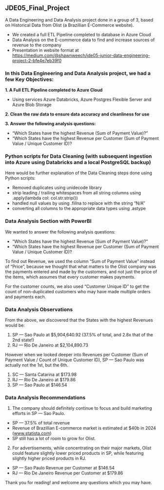 ## JDE05_Final_Project

A Data Engineering and Data Analysis project done in a group of 3, based on Historical Data from Olist (a Brazillian E-Commerce website).
- We created a full ETL Pipeline completed to database in Azure Cloud
- Data Analysis on the E-commerce data to find and increase sources of revenue to the company
- Presentation in website format at https://medium.com/@shawnweech/jde05-junior-data-engineering-project-2-bfe4e7eb39f0

### In this Data Engineering and Data Analysis project, we had a few Key Objectives:

**1. A Full ETL Pipeline completed to Azure Cloud**
- Using services Azure Databricks, Azure Postgres Flexible Server and Azure Blob Storage
  
**2. Clean the raw data to ensure data accuracy and cleanliness for use**

**3. Answer the following analysis questions:**
- “Which States have the highest Revenue (Sum of Payment Value)?”
- “Which States have the highest Revenue per Customer (Sum of Payment Value / Unique Customer ID)?


### Python scripts for Data Cleaning (with subsequent ingestion into Azure using Databricks and a local PostgreSQL backup)
Here would be further explanation of the Data Cleaning steps done using Python scripts:

- Removed duplicates using unidecode library
- strip leading / trailing whitespaces from all string columns using .apply(lambda col: col.str.strip())
- handled null values by using .fillna to replace with the string “N/A”
- converting all columns to the appropriate data types using .astype


### Data Analysis Section with PowerBI
We wanted to answer the following analysis questions:
- “Which States have the highest Revenue (Sum of Payment Value)?”
- “Which States have the highest Revenue per Customer (Sum of Payment Value / Unique Customer ID)?

To find out Revenue, we used the column “Sum of Payment Value” instead of “Price”, because we thought that what matters to the Olist company was the payments entered and made by the customers, and not just the price of the items, which assumes that every customer makes payments.

For the customer counts, we also used “Customer Unique ID” to get the count of non-duplicated customers who may have made multiple orders and payments each.


### Data Analysis Observations
From the above, we discovered that the States with the highest Revenues would be:

1. SP — Sao Paulo at $5,904,640.92 (37.5% of total, and 2.8x that of the 2nd state!)
2. RJ — Rio De Janeiro at $2,104,890.73

However when we looked deeper into Revenues per Customer (Sum of Payment Value / Count of Unique Customer ID), SP — Sao Paulo was actually not the 1st, but the 6th.

1. SC — Santa Catarina at $173.98
2. RJ — Rio De Janeiro at $179.86
6. SP — Sao Paulo at $146.54


### Data Analysis Recommendations
1. The company should definitely continue to focus and build marketing efforts in SP — Sao Paulo.
- SP — 37.5% of total revenue
- Revenue of Brazillian E-commerce market is estimated at $40b in 2024 (www.statista.com)
- SP still has a lot of room to grow for Olist.
  
2. For advertisements, while concentrating on their major markets, Olist could feature slightly lower priced products in SP, while featuring slightly higher priced products in RJ.
- SP — Sao Paulo Revenue per Customer at $146.54
- RJ — Rio De Janeiro Revenue per Customer at $179.86


Thank you for reading! and welcome any questions which you may have. 
